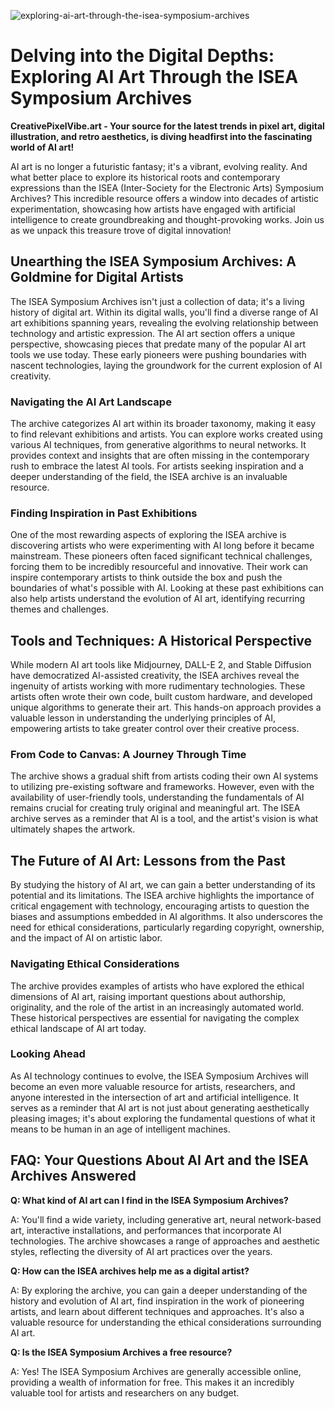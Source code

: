 ![exploring-ai-art-through-the-isea-symposium-archives](https://images.pexels.com/photos/17484975/pexels-photo-17484975.png?auto=compress&cs=tinysrgb&fit=crop&h=627&w=1200)

# Delving into the Digital Depths: Exploring AI Art Through the ISEA Symposium Archives

**CreativePixelVibe.art - Your source for the latest trends in pixel art, digital illustration, and retro aesthetics, is diving headfirst into the fascinating world of AI art!**

AI art is no longer a futuristic fantasy; it's a vibrant, evolving reality. And what better place to explore its historical roots and contemporary expressions than the ISEA (Inter-Society for the Electronic Arts) Symposium Archives? This incredible resource offers a window into decades of artistic experimentation, showcasing how artists have engaged with artificial intelligence to create groundbreaking and thought-provoking works. Join us as we unpack this treasure trove of digital innovation!

## Unearthing the ISEA Symposium Archives: A Goldmine for Digital Artists

The ISEA Symposium Archives isn't just a collection of data; it's a living history of digital art. Within its digital walls, you'll find a diverse range of AI art exhibitions spanning years, revealing the evolving relationship between technology and artistic expression. The AI art section offers a unique perspective, showcasing pieces that predate many of the popular AI art tools we use today. These early pioneers were pushing boundaries with nascent technologies, laying the groundwork for the current explosion of AI creativity.

### Navigating the AI Art Landscape

The archive categorizes AI art within its broader taxonomy, making it easy to find relevant exhibitions and artists. You can explore works created using various AI techniques, from generative algorithms to neural networks. It provides context and insights that are often missing in the contemporary rush to embrace the latest AI tools. For artists seeking inspiration and a deeper understanding of the field, the ISEA archive is an invaluable resource.

### Finding Inspiration in Past Exhibitions

One of the most rewarding aspects of exploring the ISEA archive is discovering artists who were experimenting with AI long before it became mainstream. These pioneers often faced significant technical challenges, forcing them to be incredibly resourceful and innovative. Their work can inspire contemporary artists to think outside the box and push the boundaries of what's possible with AI. Looking at these past exhibitions can also help artists understand the evolution of AI art, identifying recurring themes and challenges.

## Tools and Techniques: A Historical Perspective

While modern AI art tools like Midjourney, DALL-E 2, and Stable Diffusion have democratized AI-assisted creativity, the ISEA archives reveal the ingenuity of artists working with more rudimentary technologies. These artists often wrote their own code, built custom hardware, and developed unique algorithms to generate their art. This hands-on approach provides a valuable lesson in understanding the underlying principles of AI, empowering artists to take greater control over their creative process.

### From Code to Canvas: A Journey Through Time

The archive shows a gradual shift from artists coding their own AI systems to utilizing pre-existing software and frameworks. However, even with the availability of user-friendly tools, understanding the fundamentals of AI remains crucial for creating truly original and meaningful art. The ISEA archive serves as a reminder that AI is a tool, and the artist's vision is what ultimately shapes the artwork.

## The Future of AI Art: Lessons from the Past

By studying the history of AI art, we can gain a better understanding of its potential and its limitations. The ISEA archive highlights the importance of critical engagement with technology, encouraging artists to question the biases and assumptions embedded in AI algorithms. It also underscores the need for ethical considerations, particularly regarding copyright, ownership, and the impact of AI on artistic labor.

### Navigating Ethical Considerations

The archive provides examples of artists who have explored the ethical dimensions of AI art, raising important questions about authorship, originality, and the role of the artist in an increasingly automated world. These historical perspectives are essential for navigating the complex ethical landscape of AI art today.

### Looking Ahead

As AI technology continues to evolve, the ISEA Symposium Archives will become an even more valuable resource for artists, researchers, and anyone interested in the intersection of art and artificial intelligence. It serves as a reminder that AI art is not just about generating aesthetically pleasing images; it's about exploring the fundamental questions of what it means to be human in an age of intelligent machines.

## FAQ: Your Questions About AI Art and the ISEA Archives Answered

**Q: What kind of AI art can I find in the ISEA Symposium Archives?**

A: You'll find a wide variety, including generative art, neural network-based art, interactive installations, and performances that incorporate AI technologies. The archive showcases a range of approaches and aesthetic styles, reflecting the diversity of AI art practices over the years.

**Q: How can the ISEA archives help me as a digital artist?**

A: By exploring the archive, you can gain a deeper understanding of the history and evolution of AI art, find inspiration in the work of pioneering artists, and learn about different techniques and approaches. It's also a valuable resource for understanding the ethical considerations surrounding AI art.

**Q: Is the ISEA Symposium Archives a free resource?**

A: Yes! The ISEA Symposium Archives are generally accessible online, providing a wealth of information for free. This makes it an incredibly valuable tool for artists and researchers on any budget.